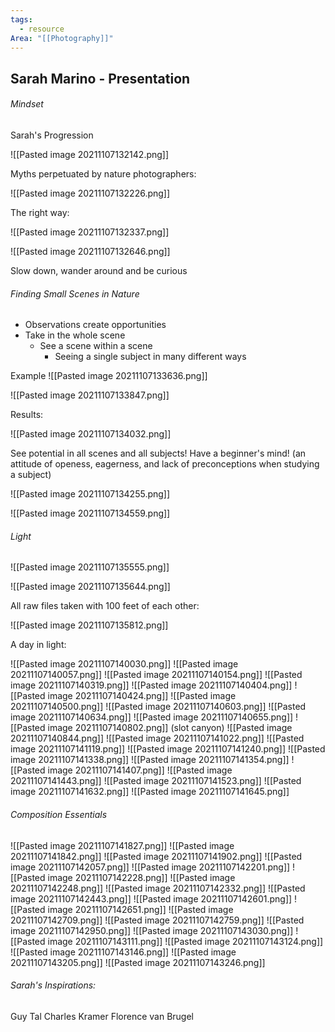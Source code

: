 ```yaml
---
tags:
  - resource
Area: "[[Photography]]"
---
```


## Sarah Marino - Presentation

###### Mindset

Sarah's Progression

![[Pasted image 20211107132142.png]]

Myths perpetuated by nature photographers:

![[Pasted image 20211107132226.png]]

The right way:

![[Pasted image 20211107132337.png]]

![[Pasted image 20211107132646.png]]

Slow down,  wander around and be curious

###### Finding Small Scenes in Nature

- Observations create opportunities
- Take in the whole scene
	- See a scene within a scene
		- Seeing a single subject in many different ways

Example 
![[Pasted image 20211107133636.png]]

![[Pasted image 20211107133847.png]]

Results:

![[Pasted image 20211107134032.png]]

See potential in all scenes and all subjects!  Have a beginner's mind!  (an attitude of openess, eagerness, and lack of preconceptions when studying a subject)

![[Pasted image 20211107134255.png]]

![[Pasted image 20211107134559.png]]


###### Light

![[Pasted image 20211107135555.png]]

![[Pasted image 20211107135644.png]]

All raw files taken with 100 feet of each other:

![[Pasted image 20211107135812.png]]

A day in light:

![[Pasted image 20211107140030.png]]
![[Pasted image 20211107140057.png]]
![[Pasted image 20211107140154.png]]
![[Pasted image 20211107140319.png]]
![[Pasted image 20211107140404.png]]
![[Pasted image 20211107140424.png]]
![[Pasted image 20211107140500.png]]
![[Pasted image 20211107140603.png]]
![[Pasted image 20211107140634.png]]
![[Pasted image 20211107140655.png]]
![[Pasted image 20211107140802.png]]
(slot canyon)
![[Pasted image 20211107140844.png]]
![[Pasted image 20211107141022.png]]
![[Pasted image 20211107141119.png]]
![[Pasted image 20211107141240.png]]
![[Pasted image 20211107141338.png]]
![[Pasted image 20211107141354.png]]
![[Pasted image 20211107141407.png]]
![[Pasted image 20211107141443.png]]
![[Pasted image 20211107141523.png]]
![[Pasted image 20211107141632.png]]
![[Pasted image 20211107141645.png]]

###### Composition Essentials

![[Pasted image 20211107141827.png]]
![[Pasted image 20211107141842.png]]
![[Pasted image 20211107141902.png]]
![[Pasted image 20211107142057.png]]
![[Pasted image 20211107142201.png]]
![[Pasted image 20211107142228.png]]
![[Pasted image 20211107142248.png]]
![[Pasted image 20211107142332.png]]
![[Pasted image 20211107142443.png]]
![[Pasted image 20211107142601.png]]
![[Pasted image 20211107142651.png]]
![[Pasted image 20211107142709.png]]
![[Pasted image 20211107142759.png]]
![[Pasted image 20211107142950.png]]
![[Pasted image 20211107143030.png]]
![[Pasted image 20211107143111.png]]
![[Pasted image 20211107143124.png]]
![[Pasted image 20211107143146.png]]
![[Pasted image 20211107143205.png]]
![[Pasted image 20211107143246.png]]

###### Sarah's Inspirations:

Guy Tal
Charles Kramer
Florence van Brugel


